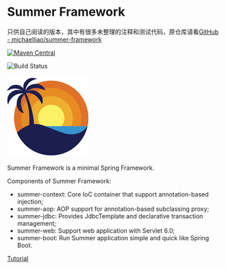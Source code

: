 # Summer Framework
只供自己阅读的版本，其中有很多未整理的注释和测试代码，原仓库请看[GitHub - michaelliao/summer-framework](https://github.com/michaelliao/summer-framework)


[![Maven Central](https://maven-badges.herokuapp.com/maven-central/com.itranswarp.summer/summer-boot/badge.svg)](https://maven-badges.herokuapp.com/maven-central/com.itranswarp.summer/summer-boot)

![Build Status](https://github.com/michaelliao/summer-framework/actions/workflows/maven.yml/badge.svg)

![logo](logo.png)

Summer Framework is a minimal Spring Framework.

Components of Summer Framework:

- summer-context: Core IoC container that support annotation-based injection;
- summer-aop: AOP support for annotation-based subclassing proxy;
- summer-jdbc: Provides JdbcTemplate and declarative transaction management;
- summer-web: Support web application with Servlet 6.0;
- summer-boot: Run Summer application simple and quick like Spring Boot.

[Tutorial](https://www.liaoxuefeng.com/wiki/1539348902182944)

